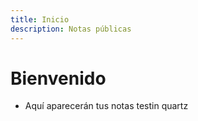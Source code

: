 ```yaml
---
title: Inicio
description: Notas públicas
---
```


# Bienvenido

- Aquí aparecerán tus notas testin quartz
